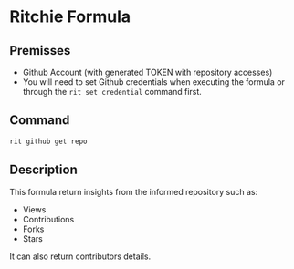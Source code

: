 # Ritchie Formula

## Premisses

- Github Account (with generated TOKEN with repository accesses)
- You will need to set Github credentials when executing the formula or through the `rit set credential` command first.

## Command

```bash
rit github get repo
```

## Description

This formula return insights from the informed repository such as:
- Views
- Contributions
- Forks
- Stars

It can also return contributors details.